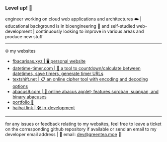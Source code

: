 ### Level up! 🌱

engineer working on cloud web applications and architectures ☁️ | educational background is in bioengineering 🧬 and self-studied web-development | continuously looking to improve in various areas and produce new stuff

-----

🌐 my websites
- [fbacarisas.xyz | 🖥️ personal website](https://fbacarisas.xyz)
- [datetime-timer.com | 📅 a tool to countdown/calculate between datetimes, save timers, generate timer URLs](https://datetime-timer.com)
- [textshift.net | 📋 an online cipher tool with encoding and decoding options](https://textshift.net)
- [abacus9.com | 🧮 online abacus applet; features soroban, suanpan, and binary abacuses](https://abacus9.com)
- [portfolio 💼](https://fbacarisas.xyz/video/portfolio/)
- [haihai.link | 🛠️ in-development](https://haihai.link/development_notes.html)

-----

for any issues or feedback relating to my websites, feel free to leave a ticket on the corresponding github repository if available or send an email to my developer email address | 📧 email: dev@greentea.moe 🍵
